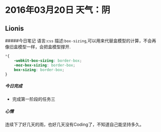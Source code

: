 # 2016年03月20日 天气：阴

## Lionis
#####今日笔记
语言:`css`
描述:`box-sizing`,可以用来代替盒模型的计算，不会再像旧盒模型一样，会把盒模型撑开.

```css
*{
    -webkit-box-sizing: border-box;
    -moz-box-sizing: border-box;
    box-sizing: border-box;
}
```

##### 今日完成
* 完成第一阶段的任务三

##### 心情
连续下了好几天的雨，也好几天没有Coding了，不知道自己能坚持多久。
